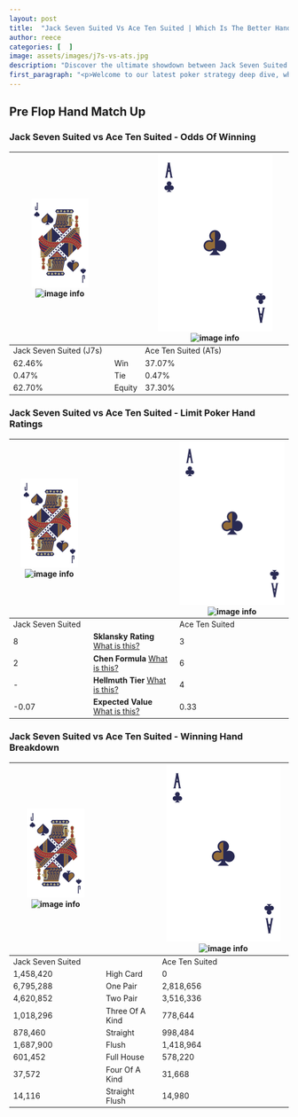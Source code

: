 ```yaml
---
layout: post
title:  "Jack Seven Suited Vs Ace Ten Suited | Which Is The Better Hand In Poker? A Complete Guide"
author: reece
categories: [  ]
image: assets/images/j7s-vs-ats.jpg
description: "Discover the ultimate showdown between Jack Seven Suited and Ace Ten Suited in poker! Uncover the odds, strategies, and scenarios where one hand triumphs over the other. Get ready to up your poker game with this thrilling analysis."
first_paragraph: "<p>Welcome to our latest poker strategy deep dive, where we're pitting two distinct hands against each other in a high-stakes showdown: Jack Seven Suited vs Ace Ten Suited.</p><p>In the dynamic world of poker, every decision counts, and knowing which hand holds the upper hand is key to your success at the table.</p><p>In this article, we'll dissect these two hands, explore the scenarios where one dominates the other, and equip you with the knowledge to make strategic choices that can tip the odds in your favor.</p><p>Get ready to unravel the intriguing dynamics of these poker hands and elevate your game to new heights.</p>"
---
```




[comment]: # (sp0)

## Pre Flop Hand Match Up

<div class="table hand-ratings" markdown="1"> 



### Jack Seven Suited vs Ace Ten Suited - Odds Of Winning


    
| ![image info](assets/images/hand1/J.png) ![image info](assets/images/hand1/7s.png) |  | ![image info](assets/images/hand2/A.png) ![image info](assets/images/hand2/Ts.png) |
| -------- | -------- | -------- |
| Jack Seven Suited (J7s) |  | Ace Ten Suited (ATs) |
| 62.46% | Win | 37.07% |
| 0.47% | Tie | 0.47% |
| 62.70% | Equity | 37.30% |




[comment]: # (sp1)



### Jack Seven Suited vs Ace Ten Suited - Limit Poker Hand Ratings


    
| ![image info](assets/images/hand1/J.png) ![image info](assets/images/hand1/7s.png) |  | ![image info](assets/images/hand2/A.png) ![image info](assets/images/hand2/Ts.png) |
| -------- | -------- | -------- |
| Jack Seven Suited |  | Ace Ten Suited |
| 8 | **Sklansky Rating** [What is this?](/sklansky-rating-explained) | 3 |
| 2 | **Chen Formula** [What is this?](/chen-formula-explained) | 6 |
| - | **Hellmuth Tier** [What is this?](/Hellmuth-tier-explained) | 4 |
| -0.07 | **Expected Value** [What is this?](/expected-value-explained) | 0.33 |




[comment]: # (sp2)



### Jack Seven Suited vs Ace Ten Suited - Winning Hand Breakdown


    
| ![image info](assets/images/hand1/J.png) ![image info](assets/images/hand1/7s.png) |  | ![image info](assets/images/hand2/A.png) ![image info](assets/images/hand2/Ts.png) |
| -------- | -------- | -------- |
| Jack Seven Suited |  | Ace Ten Suited |
| 1,458,420 | High Card | 0 |
| 6,795,288 | One Pair | 2,818,656 |
| 4,620,852 | Two Pair | 3,516,336 |
| 1,018,296 | Three Of A Kind | 778,644 |
| 878,460 | Straight | 998,484 |
| 1,687,900 | Flush | 1,418,964 |
| 601,452 | Full House | 578,220 |
| 37,572 | Four Of A Kind | 31,668 |
| 14,116 | Straight Flush | 14,980 |




[comment]: # (sp3)



</div>

[comment]: # (sp4)



[comment]: # (sp5)


